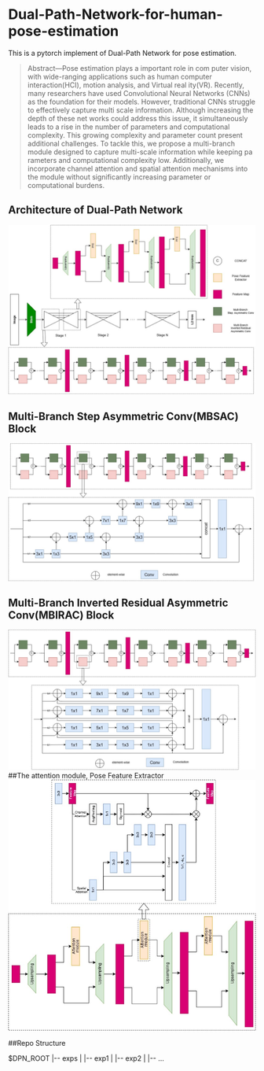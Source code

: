# Dual-Path-Network-for-human-pose-estimation
This is a pytorch implement of Dual-Path Network for pose estimation.

>Abstract—Pose estimation plays a important role in com
puter vision, with wide-ranging applications such as human
computer interaction(HCI), motion analysis, and Virtual real
ity(VR). Recently, many researchers have used Convolutional
 Neural Networks (CNNs) as the foundation for their models.
 However, traditional CNNs struggle to effectively capture multi
scale information. Although increasing the depth of these net
works could address this issue, it simultaneously leads to a rise
 in the number of parameters and computational complexity.
 This growing complexity and parameter count present additional
 challenges. To tackle this, we propose a multi-branch module
 designed to capture multi-scale information while keeping pa
rameters and computational complexity low. Additionally, we
 incorporate channel attention and spatial attention mechanisms
 into the module without significantly increasing parameter or
 computational burdens.

## Architecture of Dual-Path Network
![image](https://github.com/ps259685/Dual-Path-Network-for-human-pose-estimation/blob/main/DPN/figures/Overall%20Architecture.jpg)
## Multi-Branch Step Asymmetric Conv(MBSAC) Block
![image](https://github.com/ps259685/Dual-Path-Network-for-human-pose-estimation/blob/main/DPN/figures/Multi-Branch%20Step%20Asymmertic%20Conv(MBSAC)%20Block.jpg)
## Multi-Branch Inverted Residual Asymmetric Conv(MBIRAC) Block
![image](https://github.com/ps259685/Dual-Path-Network-for-human-pose-estimation/blob/main/DPN/figures/Multi-Branch%20Inverted%20Residual%20Asymmetric%20Conv(MBIRAC)%20Block.jpg)
##The attention module, Pose Feature Extractor
![image](https://github.com/ps259685/Dual-Path-Network-for-human-pose-estimation/blob/main/DPN/figures/The%20attention%20module%2C%20Pose%20Feature%20Extractor.jpg)

##Repo Structure

$DPN_ROOT
|-- exps
|    |-- exp1
|    |-- exp2
|    |-- ...
